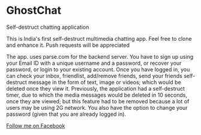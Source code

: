 # GhostChat
Self-destruct chatting application

This is India's first self-destruct multimedia chatting app.
Feel free to clone and enhance it. Push requests will be appreciated

The app. uses parse.com for the backend server.
You have to sign up using your Email ID with a unique username and a password, or recover your password, or login to your existing account. Once you have logged in, you can check your inbox, friendlist, add/remove friends, send your friends self-destruct message in the form of text, image or videos; which would be deleted once they view it. Previously, the application had a self-destruct timer, due to which the media messages would be deleted in 10 seconds, once they are viewed; but this feature had to be removed because a lot of users may be using 2G network. You also have the option to change your password (given that you are already logged in).


[Follow me on Facebook](http://fb.com/aseedusmani)
